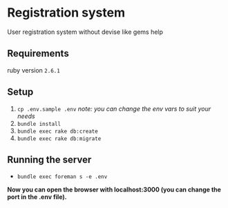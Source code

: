 # Registration system
User registration system without devise like gems help

## Requirements
ruby version `2.6.1`

## Setup

1. `cp .env.sample .env` *note: you can change the env vars to suit your needs*
2. `bundle install`
3. `bundle exec rake db:create`
4. `bundle exec rake db:migrate`

## Running the server
- `bundle exec foreman s -e .env`

**Now you can open the browser with localhost:3000 (you can change the port in the .env file).**
